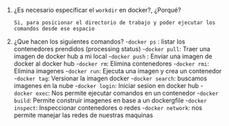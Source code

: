 1. ¿Es necesario especificar el `workdir` en docker?, ¿Porqué?

    `Si, para posicionar el directorio de trabajo y poder ejecutar los comandos desde ese espacio`
    
2. ¿Que hacen los siguientes comandos? 
 -`docker ps` : listar los contenedores prendidos (processing status)
 -`docker pull`: Traer una imagen de docker hub a mi local
 -`docker push` : Enviar una imagen de docker al docker hub
 -`docker rm`: Elimina contenedores
 -`docker rmi`: Elimina imagenes
 -`docker run`: Ejecuta una imagen y crea un contenedor
 -`docker tag`: Versionar la imagen docker
 -`docker search`: buscamos imagenes en la nube
 -`docker login`: Iniciar sesion en docker hub
 -`docker exec`: Nos permite ejecutar comandos en un contenedor
 -`docker build`: Permite construir imagenes en base a un dockergfile
 -`docker inspect`: Inspeccionar contenedores o redes
 -`docker network`: nos permite manejar las redes de nuestras maquinas 
